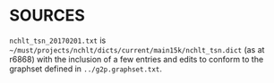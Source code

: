 SOURCES
=======

`nchlt_tsn_20170201.txt` is `~/must/projects/nchlt/dicts/current/main15k/nchlt_tsn.dict` (as at r6868) with the inclusion of a few entries and edits to conform to the graphset defined in `../g2p.graphset.txt`.
